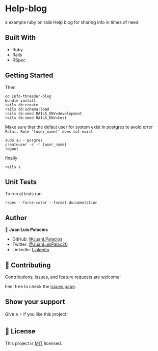# Help-blog
a example ruby on rails Help blog for sharing info in times of need

## Built With

- Ruby
- Rails
- RSpec


## Getting Started
Then
```
cd Info-threader-blog
bundle install
rails db:create
rails db:schema:load
rails db:seed RAILS_ENV=development
rails db:seed RAILS_ENV=test
```
Make sure that the defaut user for system exist in postgres to avoid error `Fatal: Role '[user_name]' does not exist` 
```
sudo su - posgres
createuser -s -r [user_name]
logout
```
finally
```
rails s
```

## Unit Tests

To run al tests run

```
rspec --force-color --format documentation
```



## Author

👤 **Juan Luis Palacios**

- GitHub: [@JuanLPalacios](https://github.com/JuanLPalacios)
- Twitter: [@JuanLuisPalac20](https://twitter.com/twitterhandle)
- LinkedIn: [LinkedIn](https://www.linkedin.com/in/juan-luis-palacios-p%C3%A9rez-95b39a228/)

## 🤝 Contributing

Contributions, issues, and feature requests are welcome!

Feel free to check the [issues page](../../issues/).

## Show your support

Give a ⭐️ if you like this project!

## 📝 License

This project is [MIT](./LICENSE) licensed.
